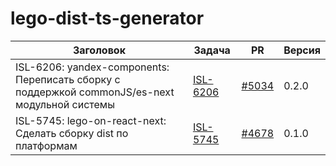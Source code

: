 # lego-dist-ts-generator


| Заголовок | Задача | PR | Версия |
|--|--|--|--|
| ISL-6206: yandex-components: Переписать сборку с поддержкой commonJS/es-next модульной системы | [ISL-6206](https://st.yandex-team.ru/ISL-6206) | [#5034](https://github.yandex-team.ru/lego/islands/pull/5034) | 0.2.0 |
| ISL-5745: lego-on-react-next: Сделать сборку dist по платформам | [ISL-5745](https://st.yandex-team.ru/ISL-5745) | [#4678](https://github.yandex-team.ru/axaxaman/islands/pull/4678) | 0.1.0 |
